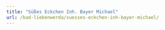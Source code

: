 ```yaml
---
title: "Süßes Eckchen Inh. Bayer Michael"
url: /bad-liebenwerda/suesses-eckchen-inh-bayer-michael/
---
```

